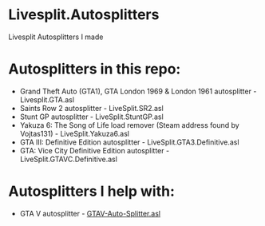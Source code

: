 # Livesplit.Autosplitters
Livesplit Autosplitters I made

# Autosplitters in this repo:
- Grand Theft Auto (GTA1), GTA London 1969 & London 1961 autosplitter - Livesplit.GTA.asl
- Saints Row 2 autosplitter - LiveSplit.SR2.asl
- Stunt GP autosplitter - LiveSplit.StuntGP.asl
- Yakuza 6: The Song of Life load remover (Steam address found by Vojtas131) - LiveSplit.Yakuza6.asl
- GTA III: Definitive Edition autosplitter - LiveSplit.GTA3.Definitive.asl
- GTA: Vice City Definitive Edition autosplitter - LiveSplit.GTAVC.Definitive.asl

# Autosplitters I help with:
- GTA V autosplitter - [GTAV-Auto-Splitter.asl](https://github.com/TheStonedTurtle/GTAV-AutoSplitter)
